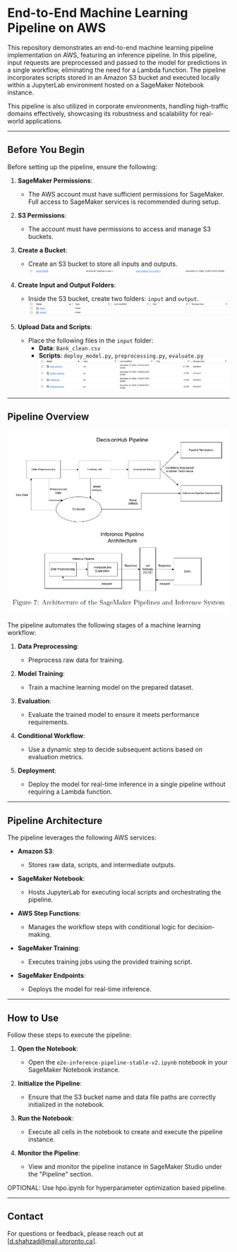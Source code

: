 # End-to-End Machine Learning Pipeline on AWS

This repository demonstrates an end-to-end machine learning pipeline implementation on AWS, featuring an inference pipeline. In this pipeline, input requests are preprocessed and passed to the model for predictions in a single workflow, eliminating the need for a Lambda function. The pipeline incorporates scripts stored in an Amazon S3 bucket and executed locally within a JupyterLab environment hosted on a SageMaker Notebook instance.

This pipeline is also utilized in corporate environments, handling high-traffic domains effectively, showcasing its robustness and scalability for real-world applications.

---

## Before You Begin

Before setting up the pipeline, ensure the following:

1. **SageMaker Permissions**:  
   - The AWS account must have sufficient permissions for SageMaker. Full access to SageMaker services is recommended during setup.

2. **S3 Permissions**:  
   - The account must have permissions to access and manage S3 buckets.

3. **Create a Bucket**:  
   - Create an S3 bucket to store all inputs and outputs.  
     ![Bucket Example](image.png)

4. **Create Input and Output Folders**:  
   - Inside the S3 bucket, create two folders: `input` and `output`.  
     ![Folder Structure](image-1.png)

5. **Upload Data and Scripts**:  
   - Place the following files in the `input` folder:  
     - **Data**: `Bank_clean.csv`  
     - **Scripts**: `deploy_model.py`, `preprocessing.py`, `evaluate.py`  
     ![Uploaded Files](image-2.png)

---

## Pipeline Overview

![Pipeline Overview](image-3.png)

The pipeline automates the following stages of a machine learning workflow:

1. **Data Preprocessing**:  
   - Preprocess raw data for training.

3. **Model Training**:  
   - Train a machine learning model on the prepared dataset.

4. **Evaluation**:  
   - Evaluate the trained model to ensure it meets performance requirements.

5. **Conditional Workflow**:  
   - Use a dynamic step to decide subsequent actions based on evaluation metrics.

6. **Deployment**:  
   - Deploy the model for real-time inference in a single pipeline without requiring a Lambda function.

---

## Pipeline Architecture

The pipeline leverages the following AWS services:

- **Amazon S3**:  
  - Stores raw data, scripts, and intermediate outputs.

- **SageMaker Notebook**:  
  - Hosts JupyterLab for executing local scripts and orchestrating the pipeline.

- **AWS Step Functions**:  
  - Manages the workflow steps with conditional logic for decision-making.

- **SageMaker Training**:  
  - Executes training jobs using the provided training script.

- **SageMaker Endpoints**:  
  - Deploys the model for real-time inference.

---

## How to Use

Follow these steps to execute the pipeline:

1. **Open the Notebook**:  
   - Open the `e2e-inference-pipeline-stable-v2.ipynb` notebook in your SageMaker Notebook instance.

2. **Initialize the Pipeline**:  
   - Ensure that the S3 bucket name and data file paths are correctly initialized in the notebook.

3. **Run the Notebook**:  
   - Execute all cells in the notebook to create and execute the pipeline instance.

4. **Monitor the Pipeline**:  
   - View and monitor the pipeline instance in SageMaker Studio under the "Pipeline" section.
  
OPTIONAL:
Use hpo.ipynb for hyperparameter optimization based pipeline. 

---

## Contact

For questions or feedback, please reach out at [d.shahzad@mail.utoronto.ca].
